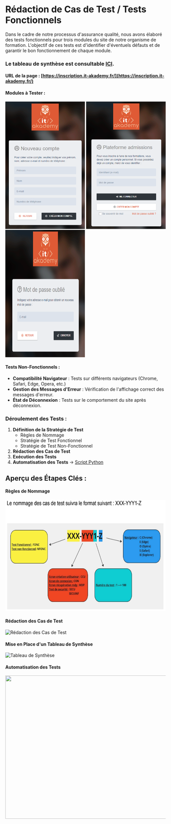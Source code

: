 # Rédaction de Cas de Test / Tests Fonctionnels

Dans le cadre de notre processus d'assurance qualité, nous avons élaboré des tests fonctionnels pour trois modules du site de notre organisme de formation. L'objectif de ces tests est d'identifier d'éventuels défauts et de garantir le bon fonctionnement de chaque module.

### Le tableau de synthèse est consultable [ICI](https://docs.google.com/spreadsheets/d/1Jrd9wfgYacOR8oP4kxeDFXGI0FDILyfVdYa4s2JK7Ac/edit?gid=0#gid=0).

#### URL de la page : [https://inscription.it-akademy.fr/](https://inscription.it-akademy.fr/)

#### **Modules à Tester :**
<img src="img/crea.png" width="250" height="400" />  
<img src="img/cone.png" width="250" height="400" />  
<img src="img/mdp.png" width="250" height="400" />  

#### **Tests Non-Fonctionnels :**
- **Compatibilité Navigateur** : Tests sur différents navigateurs (Chrome, Safari, Edge, Opera, etc.)
- **Gestion des Messages d'Erreur** : Vérification de l'affichage correct des messages d'erreur.
- **État de Déconnexion** : Tests sur le comportement du site après déconnexion.

### Déroulement des Tests :
1. **Définition de la Stratégie de Test**
   - Règles de Nommage
   - Stratégie de Test Fonctionnel
   - Stratégie de Test Non-Fonctionnel
2. **Rédaction des Cas de Test**
3. **Exécution des Tests**
4. **Automatisation des Tests** → [Script Python](script/test_connexion.py)

## Aperçu des Étapes Clés :

#### Règles de Nommage
<img src="img/nom.png" width="700" height="350" />

#### Rédaction des Cas de Test 
![Rédaction des Cas de Test](https://github.com/user-attachments/assets/dd2e1ed3-bfe9-48df-b92c-014a3905da41)

#### Mise en Place d'un Tableau de Synthèse 
![Tableau de Synthèse](https://github.com/user-attachments/assets/286ec0ab-daa3-4c73-bc26-d39ba7ab614a)

#### Automatisation des Tests 
<img src="img/auto.gif" width="900" height="450" />
